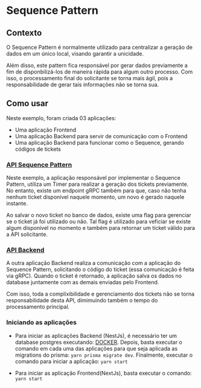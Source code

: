 # Sequence Pattern
## Contexto
<p>
  O Sequence Pattern é normalmente utilizado para centralizar a geração de dados em um único local, visando garantir a unicidade.
</p>
<p>
   Além disso, este pattern fica responsável por gerar dados previamente a fim de disponbilizá-los de maneira rápida para algum outro processo. Com isso, o processamento final do solicitante se torna mais ágil, pois a responsabilidade de gerar tais informações não se torna sua.
</p>

## Como usar

<p>
  Neste exemplo, foram criada 03 aplicações:
  <ul>
    <li>Uma aplicação Frontend</li>
    <li>Uma aplicação Backend para servir de comunicação com o Frontend</li>
    <li>Uma aplicação Backend para funcionar como o Sequence, gerando códigos de tickets</li>
  </ul>
</p>

### [API Sequence Pattern](https://github.com/martineli17/patterns-sequence/tree/master/sequence_pattern)
<p>
  Neste exemplo, a aplicação responsável por implementar o Sequence Pattern, utiliza um Timer para realizar a geração dos tickets previamente. No entanto, existe um endpoint gRPC também para que, caso não tenha nenhum ticket disponível naquele momento, um novo é gerado naquele instante.
</p>
<p>
  Ao salvar o novo ticket no banco de dados, existe uma flag para gerenciar se o ticket já foi utilizado ou não. Tal flag é utilizado para veficiar se existe algum disponível no momento e também para retornar um ticket válido para a API solicitante.
</p>

### [API Backend](https://github.com/martineli17/patterns-sequence/tree/master/api)
<p>
  A outra aplicação Backend realiza a comunicação com a aplicação do Sequence Pattern, solicitando o código do ticket (essa comunicação é feita via gRPC). Quando o ticket é retornado, a aplicação salva os dados no database juntamente com as demais enviadas pelo Frontend.
</p>
<p>
  Com isso, toda a complixibilidade e gerenciamento dos tickets não se torna responsabilidade desta API, dimimuindo também o tempo do processamento principal.
</p>  

### Iniciando as aplicações
- Para iniciar as aplicações Backend (NestJs), é necessário ter um database postgres executando: [DOCKER](https://hub.docker.com/_/postgres).
Depois, basta executar o comando em cada uma das aplicações para que seja aplicada as migrations do prisma: `yarn prisma migrate dev`.
Finalmente, executar o comando para iniciar a aplicação: `yarn start`

- Para iniciar as aplicação Frontend(NextJs), basta executar o comando: `yarn start`
